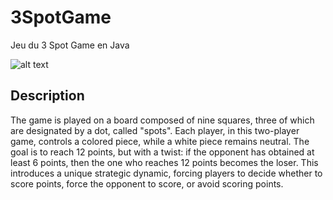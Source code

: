 # 3SpotGame
Jeu du 3 Spot Game en Java

![alt text](https://cf.geekdo-images.com/F9HRVfbX6MwjJpTyArao5w__opengraph/img/3jYqrcUVWDEVvwyHmBPMi-YsJKU=/fit-in/1200x630/filters:strip_icc()/pic179494.jpg)

## Description

The game is played on a board composed of nine squares, three of which are
designated by a dot, called "spots". Each player, in this two-player
game, controls a colored piece, while a white piece remains
neutral. The goal is to reach 12 points, but with a twist: if
the opponent has obtained at least 6 points, then the one who reaches 12 points
becomes the loser. This introduces a unique strategic dynamic,
forcing players to decide whether to score points, force
the opponent to score, or avoid scoring points.
